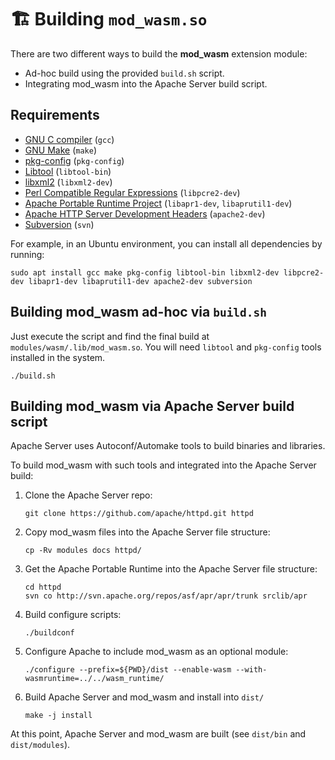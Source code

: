 # 🏗️ Building `mod_wasm.so`

There are two different ways to build the **mod_wasm** extension module:
* Ad-hoc build using the provided `build.sh` script.
* Integrating mod_wasm into the Apache Server build script.

## Requirements

- [GNU C compiler](https://gcc.gnu.org/) (`gcc`)
- [GNU Make](https://www.gnu.org/software/make/manual/html_node/index.html) (`make`)  
- [pkg-config](https://gitlab.freedesktop.org/pkg-config/pkg-config) (`pkg-config`)
- [Libtool](https://www.gnu.org/software/libtool/manual/html_node/index.html) (`libtool-bin`)
- [libxml2](https://gitlab.gnome.org/GNOME/libxml2) (`libxml2-dev`)
- [Perl Compatible Regular Expressions](https://pcre.org/) (`libpcre2-dev`)
- [Apache Portable Runtime Project](https://apr.apache.org/) (`libapr1-dev`, `libaprutil1-dev`)
- [Apache HTTP Server Development Headers](https://httpd.apache.org/) (`apache2-dev`)
- [Subversion](https://subversion.apache.org/) (`svn`)

For example, in an Ubuntu environment, you can install all
dependencies by running:
```console
sudo apt install gcc make pkg-config libtool-bin libxml2-dev libpcre2-dev libapr1-dev libaprutil1-dev apache2-dev subversion
```

## Building mod_wasm ad-hoc via `build.sh`

Just execute the script and find the final build at  `modules/wasm/.lib/mod_wasm.so`. You will need `libtool` and `pkg-config` tools installed in the system.
   ```console
   ./build.sh
   ```

## Building mod_wasm via Apache Server build script

Apache Server uses Autoconf/Automake tools to build binaries and libraries.

To build mod_wasm with such tools and integrated into the Apache Server build:
1) Clone the Apache Server repo:
   ```console
   git clone https://github.com/apache/httpd.git httpd
   ```
2) Copy mod_wasm files into the Apache Server file structure:
   ```console
   cp -Rv modules docs httpd/
   ```
3) Get the Apache Portable Runtime into the Apache Server file structure:
   ```console
   cd httpd
   svn co http://svn.apache.org/repos/asf/apr/apr/trunk srclib/apr
   ```
4) Build configure scripts:
   ```console
   ./buildconf
   ```
5) Configure Apache to include mod_wasm as an optional module:
   ```console
   ./configure --prefix=${PWD}/dist --enable-wasm --with-wasmruntime=../../wasm_runtime/
   ```
6) Build Apache Server and mod_wasm and install into `dist/`
   ```console
   make -j install
   ```

At this point, Apache Server and mod_wasm are built (see `dist/bin` and `dist/modules`). 
